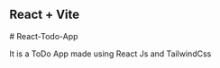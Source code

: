 ## React + Vite
#   R e a c t - T o d o - A p p 

It is a ToDo App made using React Js and TailwindCss
 
 
